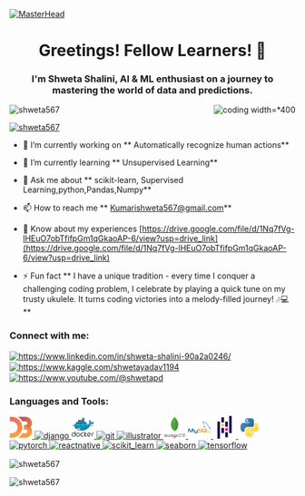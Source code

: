 [![MasterHead](https://user-images.githubusercontent.com/74038190/241765440-80728820-e06b-4f96-9c9e-9df46f0cc0a5.gif)](https://rishavchanda.io)

<h1 align="center">Greetings! Fellow Learners! 👋</h1>
<h3 align="center">I'm Shweta Shalini, AI & ML enthusiast on a journey to mastering  the world of data and predictions.</h3>
<img align="right" alt="coding width=*400" scr="https://c.tenor.com/PP9v7VIs6R4AAAAd/scaler-create-impact.gif">
<p align="left"> <img src="https://komarev.com/ghpvc/?username=shweta567&label=Profile%20views&color=0e75b6&style=flat" alt="shweta567" /> </p>

<p align="left"> <a href="https://github.com/ryo-ma/github-profile-trophy"><img src="https://github-profile-trophy.vercel.app/?username=shweta567" alt="shweta567" /></a> </p>

- 🔭 I’m currently working on **  Automatically recognize human actions**

- 🌱 I’m currently learning **  Unsupervised Learning**

- 💬 Ask me about **  scikit-learn, Supervised Learning,python,Pandas,Numpy**

- 📫 How to reach me ** Kumarishweta567@gmail.com**

- 📄 Know about my experiences [https://drive.google.com/file/d/1Nq7fVg-lHEuO7obTfifpGm1qGkaoAP-6/view?usp=drive_link](https://drive.google.com/file/d/1Nq7fVg-lHEuO7obTfifpGm1qGkaoAP-6/view?usp=drive_link)

- ⚡ Fun fact **  I have a unique tradition - every time I conquer a challenging coding problem, I celebrate by playing a quick tune on my trusty ukulele. It turns coding victories into a melody-filled journey! 🎶💻**

<h3 align="left">Connect with me:</h3>
<p align="left">
<a href="https://linkedin.com/in/https://www.linkedin.com/in/shweta-shalini-90a2a0246/" target="blank"><img align="center" src="https://raw.githubusercontent.com/rahuldkjain/github-profile-readme-generator/master/src/images/icons/Social/linked-in-alt.svg" alt="https://www.linkedin.com/in/shweta-shalini-90a2a0246/" height="30" width="40" /></a>
<a href="https://kaggle.com/https://www.kaggle.com/shwetayadav1194" target="blank"><img align="center" src="https://raw.githubusercontent.com/rahuldkjain/github-profile-readme-generator/master/src/images/icons/Social/kaggle.svg" alt="https://www.kaggle.com/shwetayadav1194" height="30" width="40" /></a>
<a href="https://www.youtube.com/c/https://www.youtube.com/@shwetapd" target="blank"><img align="center" src="https://raw.githubusercontent.com/rahuldkjain/github-profile-readme-generator/master/src/images/icons/Social/youtube.svg" alt="https://www.youtube.com/@shwetapd" height="30" width="40" /></a>
</p>

<h3 align="left">Languages and Tools:</h3>
<p align="left"> <a href="https://d3js.org/" target="_blank" rel="noreferrer"> <img src="https://raw.githubusercontent.com/devicons/devicon/master/icons/d3js/d3js-original.svg" alt="d3js" width="40" height="40"/> </a> <a href="https://www.djangoproject.com/" target="_blank" rel="noreferrer"> <img src="https://cdn.worldvectorlogo.com/logos/django.svg" alt="django" width="40" height="40"/> </a> <a href="https://www.docker.com/" target="_blank" rel="noreferrer"> <img src="https://raw.githubusercontent.com/devicons/devicon/master/icons/docker/docker-original-wordmark.svg" alt="docker" width="40" height="40"/> </a> <a href="https://git-scm.com/" target="_blank" rel="noreferrer"> <img src="https://www.vectorlogo.zone/logos/git-scm/git-scm-icon.svg" alt="git" width="40" height="40"/> </a> <a href="https://www.adobe.com/in/products/illustrator.html" target="_blank" rel="noreferrer"> <img src="https://www.vectorlogo.zone/logos/adobe_illustrator/adobe_illustrator-icon.svg" alt="illustrator" width="40" height="40"/> </a> <a href="https://www.mongodb.com/" target="_blank" rel="noreferrer"> <img src="https://raw.githubusercontent.com/devicons/devicon/master/icons/mongodb/mongodb-original-wordmark.svg" alt="mongodb" width="40" height="40"/> </a> <a href="https://www.mysql.com/" target="_blank" rel="noreferrer"> <img src="https://raw.githubusercontent.com/devicons/devicon/master/icons/mysql/mysql-original-wordmark.svg" alt="mysql" width="40" height="40"/> </a> <a href="https://pandas.pydata.org/" target="_blank" rel="noreferrer"> <img src="https://raw.githubusercontent.com/devicons/devicon/2ae2a900d2f041da66e950e4d48052658d850630/icons/pandas/pandas-original.svg" alt="pandas" width="40" height="40"/> </a> <a href="https://www.python.org" target="_blank" rel="noreferrer"> <img src="https://raw.githubusercontent.com/devicons/devicon/master/icons/python/python-original.svg" alt="python" width="40" height="40"/> </a> <a href="https://pytorch.org/" target="_blank" rel="noreferrer"> <img src="https://www.vectorlogo.zone/logos/pytorch/pytorch-icon.svg" alt="pytorch" width="40" height="40"/> </a> <a href="https://reactnative.dev/" target="_blank" rel="noreferrer"> <img src="https://reactnative.dev/img/header_logo.svg" alt="reactnative" width="40" height="40"/> </a> <a href="https://scikit-learn.org/" target="_blank" rel="noreferrer"> <img src="https://upload.wikimedia.org/wikipedia/commons/0/05/Scikit_learn_logo_small.svg" alt="scikit_learn" width="40" height="40"/> </a> <a href="https://seaborn.pydata.org/" target="_blank" rel="noreferrer"> <img src="https://seaborn.pydata.org/_images/logo-mark-lightbg.svg" alt="seaborn" width="40" height="40"/> </a> <a href="https://www.tensorflow.org" target="_blank" rel="noreferrer"> <img src="https://www.vectorlogo.zone/logos/tensorflow/tensorflow-icon.svg" alt="tensorflow" width="40" height="40"/> </a> </p>

<p><img align="center" src="https://github-readme-stats.vercel.app/api/top-langs?username=shweta567&show_icons=true&locale=en&layout=compact" alt="shweta567" /></p>

<p><img align="center" src="https://github-readme-streak-stats.herokuapp.com/?user=shweta567&" alt="shweta567" /></p>
